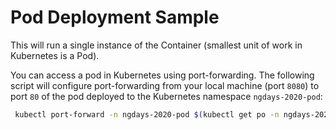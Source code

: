 # Pod Deployment Sample

This will run a single instance of the Container (smallest unit of work in Kubernetes is a Pod).

You can access a pod in Kubernetes using port-forwarding. The following script will configure port-forwarding from your local machine (port `8080`) to port `80` of the pod deployed to the Kubernetes namespace `ngdays-2020-pod`:

```bash
 kubectl port-forward -n ngdays-2020-pod $(kubectl get po -n ngdays-2020-pod -o custom-columns=:metadata.name --no-headers) 8080:80

```